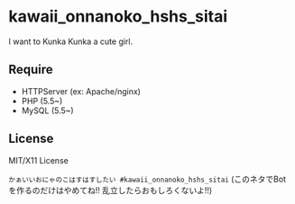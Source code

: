 kawaii_onnanoko_hshs_sitai
==========================

I want to Kunka Kunka a cute girl.

Require
-------
 
  - HTTPServer (ex: Apache/nginx)
  - PHP (5.5~)
  - MySQL (5.5~)

License
-------

MIT/X11 License

`かぁいいおにゃのこはすはすしたい #kawaii_onnanoko_hshs_sitai`
(このネタでBotを作るのだけはやめてね!! 乱立したらおもしろくないよ!!)
